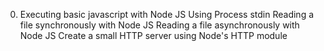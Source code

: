 0. Executing basic javascript with Node JS
Using Process stdin
Reading a file synchronously with Node JS
Reading a file asynchronously with Node JS
Create a small HTTP server using Node's HTTP module
